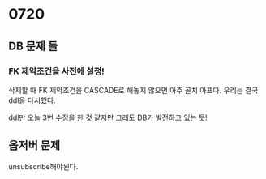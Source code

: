 # 0720

## DB 문제 들

### FK 제약조건을 사전에 설정!

삭제할 때 FK 제약조건을 CASCADE로 해놓지 않으면 아주 골치 아프다. 우리는 결국 ddl을 다시했다. 

ddl만 오늘 3번 수정을 한 것 같지만 그래도 DB가 발전하고 있는 듯!

## 옵저버 문제

unsubscribe해야된다. 